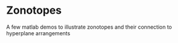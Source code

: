 # Zonotopes
A few matlab demos to illustrate zonotopes and their connection to hyperplane arrangements
